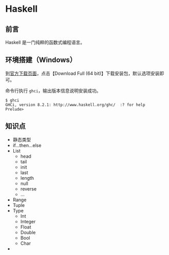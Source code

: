 # Haskell

## 前言

Haskell 是一门纯粹的函数式编程语言。

## 环境搭建（Windows）

到[官方下载页面](https://www.haskell.org/platform/windows.html)，点击【Download Full (64 bit)】下载安装包，默认选项安装即可。

命令行执行 `ghci`，输出版本信息说明安装成功。

```
$ ghci
GHCi, version 8.2.1: http://www.haskell.org/ghc/  :? for help
Prelude>
```

## 知识点

* 静态类型
* if...then...else
* List
    * head
    * tail
    * init
    * last
    * length
    * null
    * reverse
    * ...
* Range
* Tuple
* Type
    * Int
    * Integer
    * Float
    * Double
    * Bool
    * Char
* 

